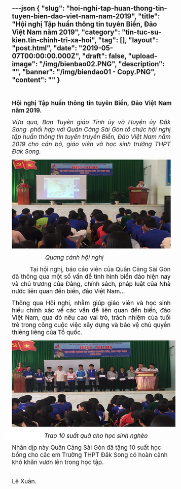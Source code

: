 ---json
{
    "slug": "hoi-nghi-tap-huan-thong-tin-tuyen-bien-dao-viet-nam-nam-2019",
    "title": "Hội nghị Tập huấn thông tin tuyên Biển, Đảo Việt Nam năm 2019",
    "category": "tin-tuc-su-kien.tin-chinh-tri-xa-hoi",
    "tag": [],
    "layout": "post.html",
    "date": "2019-05-07T00:00:00.000Z",
    "draft": false,
    "upload-image": "/img/bienbao02.PNG",
    "description": "",
    "banner": "/img/biendao01 - Copy.PNG",
    "__content__": ""
}
---
<p style="text-align:justify"><strong>&nbsp;&nbsp;&nbsp;&nbsp;&nbsp;&nbsp;&nbsp;&nbsp;&nbsp;&nbsp;&nbsp;&nbsp;&nbsp;&nbsp;&nbsp;&nbsp;&nbsp;&nbsp;&nbsp;&nbsp;&nbsp;&nbsp;&nbsp;&nbsp;&nbsp;&nbsp;&nbsp;&nbsp;&nbsp;&nbsp;&nbsp;&nbsp;&nbsp;&nbsp;&nbsp;&nbsp;&nbsp;&nbsp;&nbsp;&nbsp;&nbsp;&nbsp;&nbsp;&nbsp;&nbsp;&nbsp;&nbsp;&nbsp;&nbsp;&nbsp;&nbsp;&nbsp;&nbsp;&nbsp;&nbsp;&nbsp;&nbsp; &nbsp;</strong></p>

<p style="text-align:justify"><strong><span style="font-size:14.0pt">Hội nghị Tập huấn th&ocirc;ng tin tuy&ecirc;n Biển, Đảo Việt Nam năm 2019. </span></strong></p>

<p style="margin-right:2.45pt; text-align:justify"><em><span style="font-size:14.0pt">Vừa qua, Ban Tuy&ecirc;n gi&aacute;o Tỉnh ủy v&agrave; Huyện ủy Đăk Song&nbsp; phối hợp với Qu&acirc;n Cảng S&agrave;i G&ograve;n tổ chức hội nghị tập huấn th&ocirc;ng tin tuy&ecirc;n truyền Biển, Đảo Việt Nam năm 2019 cho c&aacute;n bộ, gi&aacute;o vi&ecirc;n v&agrave; học sinh trường THPT Đak Song. </span></em></p>

<p style="margin-right:2.45pt; text-align:justify"><img alt="" src="/img/biendao01.PNG" /></p>

<p style="margin-right:2.45pt; text-align:justify"><em><span style="font-size:14.0pt">&nbsp;&nbsp;&nbsp;&nbsp;&nbsp;&nbsp;&nbsp;&nbsp;&nbsp; &nbsp;&nbsp;&nbsp;&nbsp;&nbsp;&nbsp;&nbsp;&nbsp;&nbsp; Quang cảnh hội nghị </span></em></p>

<p style="margin-right:2.45pt; text-align:justify"><span style="font-size:14.0pt">&nbsp;&nbsp;&nbsp;&nbsp;&nbsp;&nbsp;&nbsp;&nbsp;&nbsp; Tại hội nghị, b&aacute;o c&aacute;o vi&ecirc;n của Qu&acirc;n Cảng S&agrave;i G&ograve;n đ&atilde; th&ocirc;ng qua một số <span style="background-color:white"><span style="color:black">vấn đề t&igrave;nh h&igrave;nh biển đảo hiện nay v&agrave; chủ trương của Đảng, ch&iacute;nh s&aacute;ch, ph&aacute;p luật của Nh&agrave; nước li&ecirc;n quan đến biển, đảo Việt Nam&hellip;</span></span></span></p>

<p style="margin-right:2.45pt; text-align:justify"><span style="font-size:14.0pt"><span style="background-color:white"><span style="color:black">Th&ocirc;ng qua Hội nghị, nhằm gi&uacute;p gi&aacute;o vi&ecirc;n v&agrave; học sinh hiểu ch&iacute;nh x&aacute;c về c&aacute;c vấn đề li&ecirc;n quan đến biển, đảo Việt Nam, qua đ&oacute; n&ecirc;u cao vai tr&ograve;, tr&aacute;ch nhiệm của tuổi trẻ trong c&ocirc;ng cuộc việc x&acirc;y dựng v&agrave; bảo vệ chủ quyền thi&ecirc;ng li&ecirc;ng của Tổ quốc.</span></span></span></p>

<p style="margin-right:-9.0pt; text-align:justify"><img alt="" src="/img/bienbao02.PNG" /></p>

<p style="margin-left:-18.0pt; margin-right:-9.0pt; text-align:justify"><span style="font-size:14.0pt"><span style="background-color:white"><span style="color:black">&nbsp;&nbsp;&nbsp;&nbsp; &nbsp;&nbsp;&nbsp;&nbsp;&nbsp;&nbsp;&nbsp;&nbsp;&nbsp;&nbsp;&nbsp;&nbsp;&nbsp;&nbsp;&nbsp;&nbsp;&nbsp;&nbsp; <em>Trao 10 suất qu&agrave; cho học sinh ngh&egrave;o </em></span></span></span></p>

<p style="margin-right:-9pt"><span style="font-size:14.0pt">Nh&acirc;n dịp n&agrave;y Qu&acirc;n Cảng S&agrave;i G&ograve;n đ&atilde; tặng 10 suất học bổng cho c&aacute;c em Trường THPT Đăk Song c&oacute; ho&agrave;n cảnh kh&oacute; khăn vươn l&ecirc;n trong học tập.</span></p>

<p style="margin-right:-9pt"><span style="font-size:14.0pt">&nbsp;&nbsp;&nbsp;&nbsp;&nbsp;&nbsp;&nbsp;&nbsp;&nbsp;&nbsp;&nbsp;&nbsp;&nbsp;&nbsp;&nbsp;&nbsp;&nbsp;&nbsp;&nbsp;&nbsp;&nbsp;&nbsp;&nbsp;&nbsp;&nbsp;&nbsp;&nbsp;&nbsp;&nbsp;&nbsp;&nbsp;&nbsp;&nbsp;&nbsp;&nbsp;&nbsp;&nbsp;&nbsp;&nbsp;&nbsp;&nbsp;&nbsp;&nbsp;&nbsp;&nbsp;&nbsp;&nbsp;&nbsp;&nbsp;&nbsp;&nbsp;&nbsp;&nbsp;&nbsp;&nbsp;&nbsp;&nbsp;&nbsp;&nbsp;&nbsp;&nbsp;&nbsp;&nbsp;&nbsp;&nbsp;&nbsp;&nbsp;&nbsp;&nbsp;&nbsp;&nbsp;&nbsp;&nbsp;&nbsp;&nbsp;&nbsp;&nbsp;&nbsp;&nbsp;&nbsp;&nbsp;&nbsp;&nbsp;&nbsp;&nbsp;&nbsp;&nbsp;&nbsp;&nbsp;&nbsp;&nbsp;&nbsp;&nbsp;&nbsp;&nbsp; L&ecirc; Xu&acirc;n.</span></p>

<p style="margin-right:-9.0pt; text-align:justify">&nbsp;&nbsp;&nbsp;&nbsp;&nbsp;&nbsp;&nbsp;&nbsp;&nbsp;&nbsp;&nbsp;&nbsp;&nbsp;&nbsp;&nbsp;&nbsp;&nbsp;&nbsp;&nbsp;&nbsp;&nbsp;&nbsp;&nbsp;&nbsp;&nbsp;&nbsp;&nbsp;&nbsp;&nbsp;&nbsp;&nbsp;&nbsp;&nbsp;&nbsp;&nbsp;&nbsp;&nbsp;&nbsp;&nbsp;&nbsp;&nbsp;&nbsp;&nbsp;&nbsp;&nbsp;&nbsp;&nbsp;&nbsp;&nbsp;&nbsp;&nbsp;&nbsp;&nbsp;&nbsp;&nbsp;&nbsp;&nbsp;&nbsp;&nbsp;&nbsp;&nbsp;&nbsp;&nbsp;&nbsp;&nbsp;&nbsp;&nbsp;&nbsp;&nbsp;&nbsp;&nbsp;&nbsp;&nbsp;&nbsp;&nbsp;&nbsp;&nbsp;&nbsp;&nbsp;&nbsp;&nbsp;&nbsp;&nbsp;&nbsp;&nbsp;</p>

<p>&nbsp;</p>
